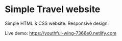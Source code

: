 # Simple Travel website

Simple HTML & CSS website. 
Responsive design.

Live demo: https://youthful-wing-7366e0.netlify.com
